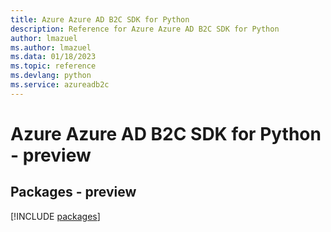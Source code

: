 ```yaml
---
title: Azure Azure AD B2C SDK for Python
description: Reference for Azure Azure AD B2C SDK for Python
author: lmazuel
ms.author: lmazuel
ms.data: 01/18/2023
ms.topic: reference
ms.devlang: python
ms.service: azureadb2c
---
```

# Azure Azure AD B2C SDK for Python - preview
## Packages - preview
[!INCLUDE [packages](azure-ad-b2c-index.md)]